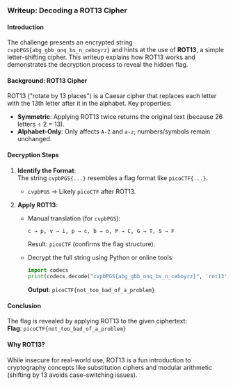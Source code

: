### **Writeup: Decoding a ROT13 Cipher**  

#### **Introduction**  
The challenge presents an encrypted string `cvpbPGS{abg_gbb_onq_bs_n_ceboyrz}` and hints at the use of **ROT13**, a simple letter-shifting cipher. This writeup explains how ROT13 works and demonstrates the decryption process to reveal the hidden flag.  

#### **Background: ROT13 Cipher**  
ROT13 ("rotate by 13 places") is a Caesar cipher that replaces each letter with the 13th letter after it in the alphabet. Key properties:  
- **Symmetric**: Applying ROT13 twice returns the original text (because 26 letters ÷ 2 = 13).  
- **Alphabet-Only**: Only affects `A-Z` and `a-z`; numbers/symbols remain unchanged.  

#### **Decryption Steps**  
1. **Identify the Format**:  
   The string `cvpbPGS{...}` resembles a flag format like `picoCTF{...}`.  
   - `cvpbPGS` → Likely `picoCTF` after ROT13.  

2. **Apply ROT13**:  
   - Manual translation (for `cvpbPGS`):  
     ```
     c → p, v → i, p → c, b → o, P → C, G → T, S → F  
     ```  
     Result: `picoCTF` (confirms the flag structure).  

   - Decrypt the full string using Python or online tools:  
     ```python
     import codecs
     print(codecs.decode("cvpbPGS{abg_gbb_onq_bs_n_ceboyrz}", 'rot13'))
     ```  
     **Output**: `picoCTF{not_too_bad_of_a_problem}`  

#### **Conclusion**  
The flag is revealed by applying ROT13 to the given ciphertext:  
**Flag**: `picoCTF{not_too_bad_of_a_problem}`  

#### **Why ROT13?**  
While insecure for real-world use, ROT13 is a fun introduction to cryptography concepts like substitution ciphers and modular arithmetic (shifting by 13 avoids case-switching issues).  

